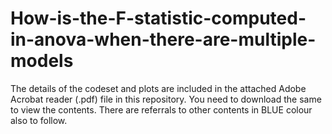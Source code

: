 # How-is-the-F-statistic-computed-in-anova-when-there-are-multiple-models

The details of the codeset and plots are included in the attached Adobe Acrobat reader (.pdf) file in this repository. 
You need to download the same to view the contents. There are referrals to other contents in BLUE colour also to follow.
